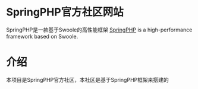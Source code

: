 # SpringPHP官方社区网站
SpringPHP是一款基于Swoole的高性能框架 
[SpringPHP](https://github.com/1107012776/spring-php) is a high-performance framework based on Swoole.

# 介绍
本项目是SpringPHP官方社区，本社区是基于SpringPHP框架来搭建的



